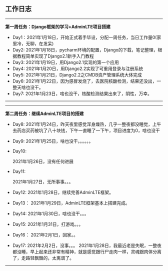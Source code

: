 ## 工作日志
------
**第一周任务：Django框架的学习+AdminLTE项目搭建**

- Day1：2021年1月18日，开始正式着手毕设，分配一周任务，当日工作量0(家里冷，无聊，在发呆)
- Day2: 2021年1月18日，pycharm环境的配置，Django的下载，笔记整理，根据教程简单实现了Django2.1新手入门教程
- Day3:
  2021年1月19日，用Django2.1实现的第一个应用
- Day4:
  2021年1月20日，用Django2.2实现了可重用登录与注册系统
- Day5:
  2021年1月21日，Django2.2之CMDB资产管理系统大体完成
- Day6:
  2021年1月22日，因为感冒发烧了，去医院核酸检测，结果还没出，一整天啥也没干。
- Day7:
  2021年1月23日，啥也没干，核酸检测结果出来了，阴性，万幸。

------

------

**第二周任务：继续AdminLTE项目的搭建**

- Day8:
  2021年1月24日，昨天夜里感觉浑身燥热，几乎一整夜都没睡觉，上午去药店买药被坑了八十块钱，下午一直睡了一下午，项目进度为0，啥也没干

- Day9:
  2021年1月25日，啥也没干。。。。。。

- Day10:

  2021年1月26日，没有任何进展

- Day11:

  2021年1月27日，无所事事。。。

- Day12:
  2021年1月28日，继续完善AdminLTE框架。

- Day13：
  2021年1月29日，AdminLTE框架基本上搭建完成。

- Day14:
  2021年1月30日，啥也没干。。。

- Day15:
  2021年1月31日，打游戏。。。

- Day16：
  2021年2月1日，回家。。

- Day17:
  2021年2月2日，没事。。。
  2021年1月28日，我最近老是失眠，一整夜都没睡，早上起来还非常有精神，就是感觉跟行尸走肉一样，灵魂跟肉体分离了，走路轻飘飘的，太离谱了。

------
